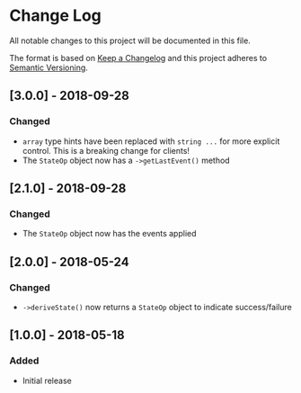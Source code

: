 # Change Log
All notable changes to this project will be documented in this file.

The format is based on [Keep a Changelog](http://keepachangelog.com/en/1.0.0/)
and this project adheres to [Semantic Versioning](http://semver.org/spec/v2.0.0.html).

## [3.0.0] - 2018-09-28
### Changed
  * `array` type hints have been replaced with `string ...` for more explicit control. This is a breaking change for clients!
  * The `StateOp` object now has a `->getLastEvent()` method 

## [2.1.0] - 2018-09-28
### Changed
  * The `StateOp` object now has the events applied 

## [2.0.0] - 2018-05-24
### Changed
  * `->deriveState()` now returns a `StateOp` object to indicate success/failure 

## [1.0.0] - 2018-05-18
### Added
  * Initial release
